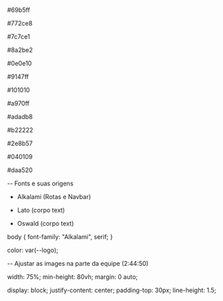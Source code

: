#69b5ff

#772ce8

#7c7ce1

#8a2be2

#0e0e10

#9147ff

#101010

#a970ff

#adadb8

#b22222

#2e8b57

#040109

#daa520


-- Fonts e suas origens

- Alkalami (Rotas e Navbar)

- Lato (corpo text)

- Oswald (corpo text)

body { font-family: "Alkalami", serif; }

color: var(--logo);

-- Ajustar as images na parte da equipe (2:44:50)

 width: 75%;
 min-height: 80vh;
 margin: 0 auto;
   
 display: block;
 justify-content: center;
 padding-top: 30px;
 line-height: 1.5;